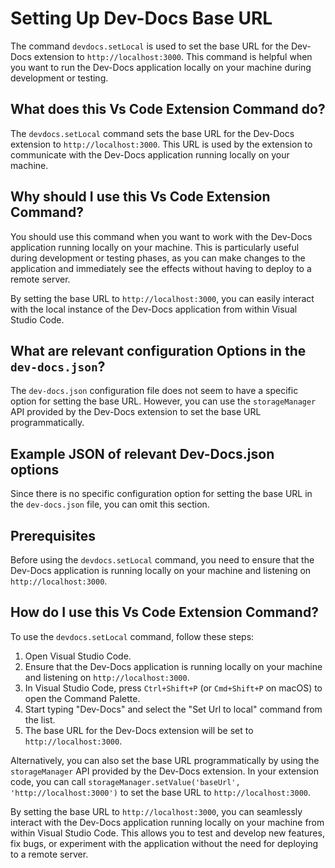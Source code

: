 # Setting Up Dev-Docs Base URL

The command `devdocs.setLocal` is used to set the base URL for the Dev-Docs extension to `http://localhost:3000`. This command is helpful when you want to run the Dev-Docs application locally on your machine during development or testing.

## What does this Vs Code Extension Command do?

The `devdocs.setLocal` command sets the base URL for the Dev-Docs extension to `http://localhost:3000`. This URL is used by the extension to communicate with the Dev-Docs application running locally on your machine.

## Why should I use this Vs Code Extension Command?

You should use this command when you want to work with the Dev-Docs application running locally on your machine. This is particularly useful during development or testing phases, as you can make changes to the application and immediately see the effects without having to deploy to a remote server.

By setting the base URL to `http://localhost:3000`, you can easily interact with the local instance of the Dev-Docs application from within Visual Studio Code.

## What are relevant configuration Options in the `dev-docs.json`?

The `dev-docs.json` configuration file does not seem to have a specific option for setting the base URL. However, you can use the `storageManager` API provided by the Dev-Docs extension to set the base URL programmatically.

## Example JSON of relevant Dev-Docs.json options

Since there is no specific configuration option for setting the base URL in the `dev-docs.json` file, you can omit this section.

## Prerequisites

Before using the `devdocs.setLocal` command, you need to ensure that the Dev-Docs application is running locally on your machine and listening on `http://localhost:3000`.

## How do I use this Vs Code Extension Command?

To use the `devdocs.setLocal` command, follow these steps:

1. Open Visual Studio Code.
2. Ensure that the Dev-Docs application is running locally on your machine and listening on `http://localhost:3000`.
3. In Visual Studio Code, press `Ctrl+Shift+P` (or `Cmd+Shift+P` on macOS) to open the Command Palette.
4. Start typing "Dev-Docs" and select the "Set Url to local" command from the list.
5. The base URL for the Dev-Docs extension will be set to `http://localhost:3000`.

Alternatively, you can also set the base URL programmatically by using the `storageManager` API provided by the Dev-Docs extension. In your extension code, you can call `storageManager.setValue('baseUrl', 'http://localhost:3000')` to set the base URL to `http://localhost:3000`.

By setting the base URL to `http://localhost:3000`, you can seamlessly interact with the Dev-Docs application running locally on your machine from within Visual Studio Code. This allows you to test and develop new features, fix bugs, or experiment with the application without the need for deploying to a remote server.
  
  